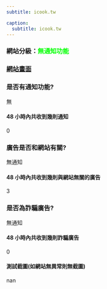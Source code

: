 ```yaml
---
subtitle: icook.tw

caption:
  subtitle: icook.tw
---
```


<h3>網站分級：<font color="#00FF00">無通知功能</font></h3>

### [網站畫面](icook.tw)
### 是否有通知功能?
無

#### 48 小時內共收到幾則通知
0

### 廣告是否和網站有關?
無通知

#### 48 小時內共收到幾則與網站無關的廣告
3

### 是否為詐騙廣告?
無通知

#### 48 小時內共收到幾則詐騙廣告
0

#### 測試截圖(如網站無異常則無截圖)
nan

